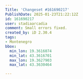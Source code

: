 ```yaml
---
Title: 'Changeset #161690217'
PublishDate: 2025-01-23T21:22:12Z
id: 161690217
user: stadiaarcadia
comment: Small errors fixed.
created_by: iD 2.30.4
tags:
- Montenegro
bbox:
  min_lon: 19.3616074
  min_lat: 43.3616701
  max_lon: 19.3627903
  max_lat: 43.3630464

---
```

